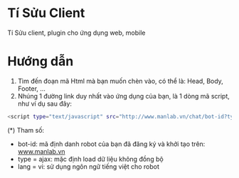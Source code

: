 Tí Sửu Client
=============

Tí Sửu client, plugin cho ứng dụng web, mobile


Hướng dẫn
=============
1. Tìm đến đoạn mã Html mà bạn muốn chèn vào, có thể là: Head, Body, Footer, ...
2. Nhúng 1 đường link duy nhất vào ứng dụng của bạn, là 1 dòng mã script, như ví dụ sau đây:

```bash
<script type="text/javascript" src="http://www.manlab.vn/chat/bot-id?type=ajax&lang=vi"></script>
```

(*) Tham số:
- bot-id: mã định danh robot của bạn đã đăng ký và khởi tạo trên: www.manlab.vn
- type = ajax: mặc định load dữ liệu không đồng bộ
- lang = vi: sử dụng ngôn ngữ tiếng việt cho robot
